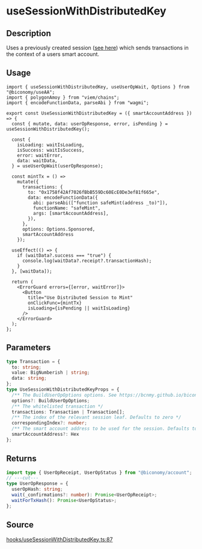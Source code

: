 # useSessionWithDistributedKey

## Description

Uses a previously created session ([see here](./useCreateSessionWithDistributedKey.md)) which sends transactions in the context of a users smart account.

## Usage

```tsx
import { useSessionWithDistributedKey, useUserOpWait, Options } from "@biconomy/useAA";
import { polygonAmoy } from "viem/chains";
import { encodeFunctionData, parseAbi } from "wagmi";

export const UseSessionWithDistributedKey = ({ smartAccountAddress }) => {
  const { mutate, data: userOpResponse, error, isPending } = useSessionWithDistributedKey();

  const {
    isLoading: waitIsLoading,
    isSuccess: waitIsSuccess,
    error: waitError,
    data: waitData,
  } = useUserOpWait(userOpResponse);

  const mintTx = () =>
    mutate({
      transactions: {
        to: "0x1758f42Af7026fBbB559Dc60EcE0De3ef81f665e",
        data: encodeFunctionData({
          abi: parseAbi(["function safeMint(address _to)"]),
          functionName: "safeMint",
          args: [smartAccountAddress],
        }),
      },
      options: Options.Sponsored,
      smartAccountAddress
    });

  useEffect(() => {
    if (waitData?.success === "true") {
      console.log(waitData?.receipt?.transactionHash);
    }
  }, [waitData]);

  return (
    <ErrorGuard errors={[error, waitError]}>
      <Button
        title="Use Distributed Session to Mint"
        onClickFunc={mintTx}
        isLoading={isPending || waitIsLoading}
      />
    </ErrorGuard>
  );
};
```

## Parameters

```ts
type Transaction = {
  to: string;
  value: BigNumberish | string;
  data: string;
};
type UseSessionWithDistributedKeyProps = {
  /** The BuildUserOpOptions options. See https://bcnmy.github.io/biconomy-client-sdk/types/BuildUserOpOptions.html for further detail */
  options?: BuildUserOpOptions;
  /** The whitelisted transaction */
  transactions: Transaction | Transaction[];
  /** The index of the relevant session leaf. Defaults to zero */
  correspondingIndex?: number;
  /** The smart account address to be used for the session. Defaults to the connected smartAccount. */
  smartAccountAddress?: Hex
};
```

## Returns

```ts twoslash
import type { UserOpReceipt, UserOpStatus } from "@biconomy/account";
// ---cut---
type UserOpResponse = {
  userOpHash: string;
  wait(_confirmations?: number): Promise<UserOpReceipt>;
  waitForTxHash(): Promise<UserOpStatus>;
};
```


## Source

[hooks/useSessionWithDistributedKey.ts:87](https://github.com/bcnmy/useAA/blob/main/src/hooks/useSessionWithDistributedKey.ts#L87)
